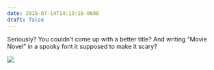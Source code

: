 ```yaml
---
date: 2018-07-14T14:13:18-0600
draft: false
---
```




Seriously? You couldn’t come up with a better title? And writing “Movie Novel” in a spooky font it supposed to make it scary?

![](/images/2018/9104d852c6.jpg)



